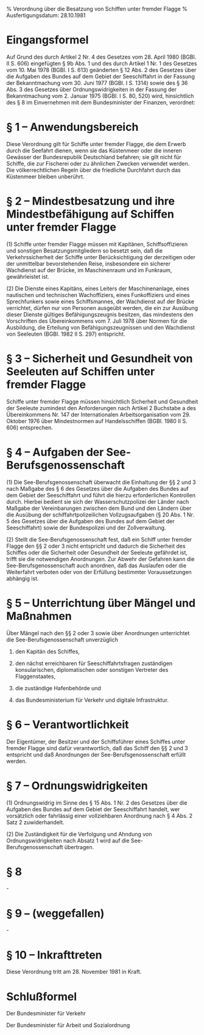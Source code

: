 % Verordnung über die Besatzung von Schiffen unter fremder Flagge
% Ausfertigungsdatum: 28.10.1981
 
# Eingangsformel

Auf Grund des durch Artikel 2 Nr. 4 des Gesetzes vom 28. April 1980 (BGBl. II S. 606) eingefügten § 9b Abs. 1 und des durch Artikel 1 Nr. 1 des Gesetzes vom 10. Mai 1978 (BGBl. I S. 613) geänderten § 12 Abs. 2 des Gesetzes über die Aufgaben des Bundes auf dem Gebiet der Seeschiffahrt in der Fassung der Bekanntmachung vom 30. Juni 1977 (BGBl. I S. 1314) sowie des § 36 Abs. 3 des Gesetzes über Ordnungswidrigkeiten in der Fassung der Bekanntmachung vom 2. Januar 1975 (BGBl. I S. 80, 520) wird, hinsichtlich des § 8 im Einvernehmen mit dem Bundesminister der Finanzen, verordnet:

# § 1 – Anwendungsbereich

Diese Verordnung gilt für Schiffe unter fremder Flagge, die dem Erwerb durch die Seefahrt dienen, wenn sie das Küstenmeer oder die inneren Gewässer der Bundesrepublik Deutschland befahren; sie gilt nicht für Schiffe, die zur Fischerei oder zu ähnlichen Zwecken verwendet werden. Die völkerrechtlichen Regeln über die friedliche Durchfahrt durch das Küstenmeer bleiben unberührt.

# § 2 – Mindestbesatzung und ihre Mindestbefähigung auf Schiffen unter fremder Flagge

(1) Schiffe unter fremder Flagge müssen mit Kapitänen, Schiffsoffizieren und sonstigen Besatzungsmitgliedern so besetzt sein, daß die Verkehrssicherheit der Schiffe unter Berücksichtigung der derzeitigen oder der unmittelbar bevorstehenden Reise, insbesondere ein sicherer Wachdienst auf der Brücke, im Maschinenraum und im Funkraum, gewährleistet ist.

(2) Die Dienste eines Kapitäns, eines Leiters der Maschinenanlage, eines nautischen und technischen Wachoffiziers, eines Funkoffiziers und eines Sprechfunkers sowie eines Schiffsmannes, der Wachdienst auf der Brücke verrichtet, dürfen nur von Personen ausgeübt werden, die ein zur Ausübung dieser Dienste gültiges Befähigungszeugnis besitzen, das mindestens den Vorschriften des Übereinkommens vom 7. Juli 1978 über Normen für die Ausbildung, die Erteilung von Befähigungszeugnissen und den Wachdienst von Seeleuten (BGBl. 1982 II S. 297) entspricht.

# § 3 – Sicherheit und Gesundheit von Seeleuten auf Schiffen unter fremder Flagge

Schiffe unter fremder Flagge müssen hinsichtlich Sicherheit und Gesundheit der Seeleute zumindest den Anforderungen nach Artikel 2 Buchstabe a des Übereinkommens Nr. 147 der Internationalen Arbeitsorganisation vom 29. Oktober 1976 über Mindestnormen auf Handelsschiffen (BGBl. 1980 II S. 606) entsprechen.

# § 4 – Aufgaben der See-Berufsgenossenschaft

(1) Die See-Berufsgenossenschaft überwacht die Einhaltung der §§ 2 und 3 nach Maßgabe des § 6 des Gesetzes über die Aufgaben des Bundes auf dem Gebiet der Seeschiffahrt und führt die hierzu erforderlichen Kontrollen durch. Hierbei bedient sie sich der Wasserschutzpolizei der Länder nach Maßgabe der Vereinbarungen zwischen dem Bund und den Ländern über die Ausübung der schiffahrtpolizeilichen Vollzugsaufgaben (§ 20 Abs. 1 Nr. 5 des Gesetzes über die Aufgaben des Bundes auf dem Gebiet der Seeschiffahrt) sowie der Bundespolizei und der Zollverwaltung.

(2) Stellt die See-Berufsgenossenschaft fest, daß ein Schiff unter fremder Flagge den §§ 2 oder 3 nicht entspricht und dadurch die Sicherheit des Schiffes oder die Sicherheit oder Gesundheit der Seeleute gefährdet ist, trifft sie die notwendigen Anordnungen. Zur Abwehr der Gefahren kann die See-Berufsgenossenschaft auch anordnen, daß das Auslaufen oder die Weiterfahrt verboten oder von der Erfüllung bestimmter Voraussetzungen abhängig ist.

# § 5 – Unterrichtung über Mängel und Maßnahmen

Über Mängel nach den §§ 2 oder 3 sowie über Anordnungen unterrichtet die See-Berufsgenossenschaft unverzüglich

1. den Kapitän des Schiffes,

2. den nächst erreichbaren für Seeschiffahrtsfragen zuständigen konsularischen, diplomatischen oder sonstigen Vertreter des Flaggenstaates,

3. die zuständige Hafenbehörde und

4. das Bundesministerium für Verkehr und digitale Infrastruktur.

# § 6 – Verantwortlichkeit

Der Eigentümer, der Besitzer und der Schiffsführer eines Schiffes unter fremder Flagge sind dafür verantwortlich, daß das Schiff den §§ 2 und 3 entspricht und daß Anordnungen der See-Berufsgenossenschaft erfüllt werden.

# § 7 – Ordnungswidrigkeiten

(1) Ordnungswidrig im Sinne des § 15 Abs. 1 Nr. 2 des Gesetzes über die Aufgaben des Bundes auf dem Gebiet der Seeschiffahrt handelt, wer vorsätzlich oder fahrlässig einer vollziehbaren Anordnung nach § 4 Abs. 2 Satz 2 zuwiderhandelt.

(2) Die Zuständigkeit für die Verfolgung und Ahndung von Ordnungswidrigkeiten nach Absatz 1 wird auf die See-Berufsgenossenschaft übertragen.

# § 8

\-

# § 9 – (weggefallen)

\-

# § 10 – Inkrafttreten

Diese Verordnung tritt am 28. November 1981 in Kraft.

# Schlußformel

Der Bundesminister für Verkehr  

Der Bundesminister für Arbeit und Sozialordnung
